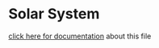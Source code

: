 # Solar System
[click here for documentation](https://wildy13.github.io/solarSystem/) about this file